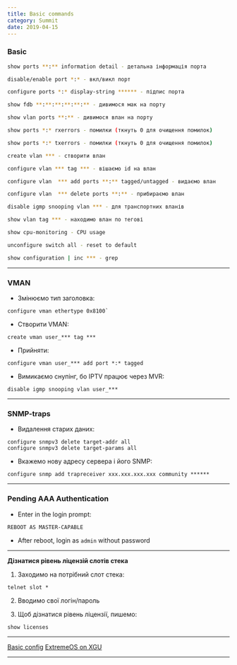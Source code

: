 ```yaml
---
title: Basic commands
category: Summit
date: 2019-04-15
---
```


### Basic

```bash
show ports **:** information detail - детальна інформація порта
```

```bash
disable/enable port *:* - вкл/викл порт
```

```bash
configure ports *:* display-string ****** - підпис порта
```

```bash
show fdb **:**:**:**:**:** - дивимося мак на порту
```

```bash
show vlan ports **:** - дивимося влан на порту
```

```bash
show ports *:* rxerrors - помилки (ткнуть 0 для очищення помилок)
```

```bash
show ports *:* txerrors - помилки (ткнуть 0 для очищення помилок)
```

```bash
create vlan *** - створити влан
```

```bash
configure vlan *** tag *** - вішаємо id на влан
```

```bash
configure vlan  *** add ports **:** tagged/untagged - видаємо влан
```

```bash
configure vlan  *** delete ports **:** - прибираємо влан
```

```bash
disable igmp snooping vlan *** - для транспортних вланів
```

```bash
show vlan tag *** - находимо влан по тегові
```

```bash
show cpu-monitoring - CPU usage
```

```bash
unconfigure switch all - reset to default
```

```bash
show configuration | inc *** - grep
```

-----

### VMAN

* Змінюємо тип заголовка:
```
configure vman ethertype 0x8100`
```


* Створити VMAN:
```
create vman user_*** tag ***
```

* Прийняти:
```
configure vman user_*** add port *:* tagged
```

* Вимикаємо снупінг, бо IPTV працює через MVR:
```
disable igmp snooping vlan user_***
```

-----

### SNMP-traps

* Видалення старих даних:
```
configure snmpv3 delete target-addr all
configure snmpv3 delete target-params all
```

* Вкажемо нову адресу сервера і його SNMP:
```
configure snmp add trapreceiver xxx.xxx.xxx.xxx community ******
```

-----

### Pending AAA Authentication

* Enter in the login prompt:
```bash
REBOOT AS MASTER-CAPABLE
```

* After reboot, login as `admin` without password

-----

**Дізнатися рівень ліцензій слотів стека**
1. Заходимо на потрібний слот стека:
```
telnet slot *
```

2. Вводимо свої логін/пароль

3. Щоб дізнатися рівень ліцензії, пишемо:
```
show licenses
```

-----

[Basic config](http://netwild.ru/base_config-extreme)
[ExtremeOS on XGU](http://xgu.ru/wiki/ExtremeXOS)

-----